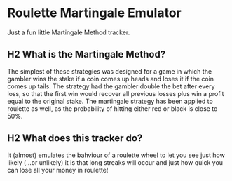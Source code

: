 # Roulette Martingale Emulator
Just a fun little Martingale Method tracker.

## H2 What is the Martingale Method?  
The simplest of these strategies was designed for a game in which the gambler wins the stake if a coin comes up heads and loses it if the coin comes up tails. The strategy had the gambler double the bet after every loss, so that the first win would recover all previous losses plus win a profit equal to the original stake. The martingale strategy has been applied to roulette as well, as the probability of hitting either red or black is close to 50%. 

## H2 What does this tracker do?  
It (almost) emulates the bahviour of a roulette wheel to let you see just how likely (...or unlikely) it is that long streaks will occur and just how quick you can lose all your money in roulette!
